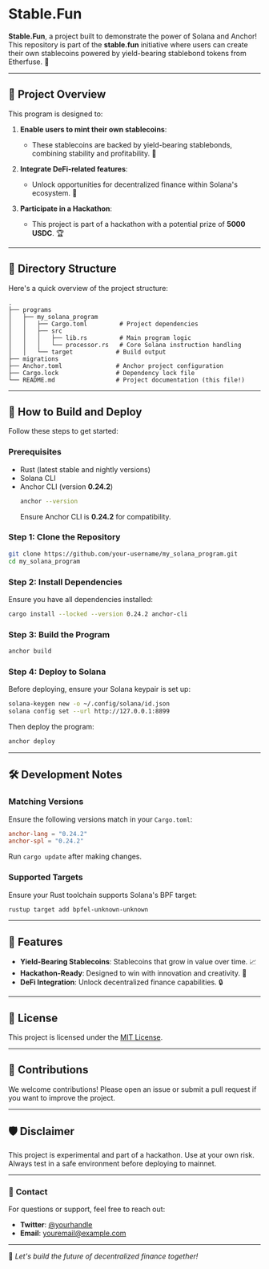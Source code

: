 #  **Stable.Fun**  

**Stable.Fun**, a project built to demonstrate the power of Solana and Anchor! This repository is part of the **stable.fun** initiative where users can create their own stablecoins powered by yield-bearing stablebond tokens from Etherfuse. 🚀

---

## 🎯 **Project Overview**

This program is designed to:

1. **Enable users to mint their own stablecoins**:
   - These stablecoins are backed by yield-bearing stablebonds, combining stability and profitability. 💸

2. **Integrate DeFi-related features**:
   - Unlock opportunities for decentralized finance within Solana's ecosystem. 🔗

3. **Participate in a Hackathon**:
   - This project is part of a hackathon with a potential prize of **5000 USDC**. 🏆

---

## 📂 **Directory Structure**

Here's a quick overview of the project structure:

```plaintext
.
├── programs
│   ├── my_solana_program
│   │   ├── Cargo.toml         # Project dependencies
│   │   ├── src
│   │   │   ├── lib.rs         # Main program logic
│   │   │   └── processor.rs   # Core Solana instruction handling
│   │   └── target            # Build output
├── migrations
├── Anchor.toml               # Anchor project configuration
├── Cargo.lock                # Dependency lock file
└── README.md                 # Project documentation (this file!)
```

---

## 🚀 **How to Build and Deploy**

Follow these steps to get started:

### Prerequisites

- Rust (latest stable and nightly versions)
- Solana CLI
- Anchor CLI (version **0.24.2**)  
  ```bash
  anchor --version
  ```
  Ensure Anchor CLI is **0.24.2** for compatibility.

### Step 1: Clone the Repository

```bash
git clone https://github.com/your-username/my_solana_program.git
cd my_solana_program
```

### Step 2: Install Dependencies

Ensure you have all dependencies installed:

```bash
cargo install --locked --version 0.24.2 anchor-cli
```

### Step 3: Build the Program

```bash
anchor build
```

### Step 4: Deploy to Solana

Before deploying, ensure your Solana keypair is set up:

```bash
solana-keygen new -o ~/.config/solana/id.json
solana config set --url http://127.0.0.1:8899
```

Then deploy the program:

```bash
anchor deploy
```

---

## 🛠️ **Development Notes**

### Matching Versions

Ensure the following versions match in your `Cargo.toml`:

```toml
anchor-lang = "0.24.2"
anchor-spl = "0.24.2"
```

Run `cargo update` after making changes.

### Supported Targets

Ensure your Rust toolchain supports Solana's BPF target:

```bash
rustup target add bpfel-unknown-unknown
```

---

## 🌈 **Features**

- **Yield-Bearing Stablecoins**: Stablecoins that grow in value over time. 📈
- **Hackathon-Ready**: Designed to win with innovation and creativity. 🎨
- **DeFi Integration**: Unlock decentralized finance capabilities. 🔒

---

## 📜 **License**

This project is licensed under the [MIT License](LICENSE).

---

## 🙌 **Contributions**

We welcome contributions! Please open an issue or submit a pull request if you want to improve the project.

---

## 🛡️ **Disclaimer**

This project is experimental and part of a hackathon. Use at your own risk. Always test in a safe environment before deploying to mainnet.

---

### 💬 **Contact**

For questions or support, feel free to reach out:

- **Twitter**: [@yourhandle](https://twitter.com/yourhandle)
- **Email**: youremail@example.com

---

🌟 *Let's build the future of decentralized finance together!*
